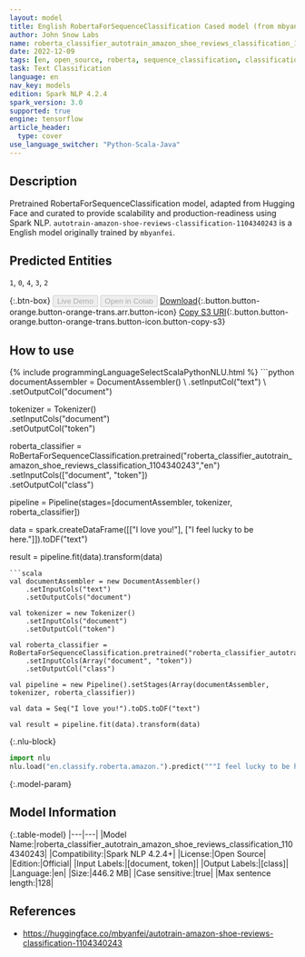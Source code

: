 ```yaml
---
layout: model
title: English RobertaForSequenceClassification Cased model (from mbyanfei)
author: John Snow Labs
name: roberta_classifier_autotrain_amazon_shoe_reviews_classification_1104340243
date: 2022-12-09
tags: [en, open_source, roberta, sequence_classification, classification, tensorflow]
task: Text Classification
language: en
nav_key: models
edition: Spark NLP 4.2.4
spark_version: 3.0
supported: true
engine: tensorflow
article_header:
  type: cover
use_language_switcher: "Python-Scala-Java"
---
```


## Description

Pretrained RobertaForSequenceClassification model, adapted from Hugging Face and curated to provide scalability and production-readiness using Spark NLP. `autotrain-amazon-shoe-reviews-classification-1104340243` is a English model originally trained by `mbyanfei`.

## Predicted Entities

`1`, `0`, `4`, `3`, `2`

{:.btn-box}
<button class="button button-orange" disabled>Live Demo</button>
<button class="button button-orange" disabled>Open in Colab</button>
[Download](https://s3.amazonaws.com/auxdata.johnsnowlabs.com/public/models/roberta_classifier_autotrain_amazon_shoe_reviews_classification_1104340243_en_4.2.4_3.0_1670623254207.zip){:.button.button-orange.button-orange-trans.arr.button-icon}
[Copy S3 URI](s3://auxdata.johnsnowlabs.com/public/models/roberta_classifier_autotrain_amazon_shoe_reviews_classification_1104340243_en_4.2.4_3.0_1670623254207.zip){:.button.button-orange.button-orange-trans.button-icon.button-copy-s3}

## How to use



<div class="tabs-box" markdown="1">
{% include programmingLanguageSelectScalaPythonNLU.html %}
```python
documentAssembler = DocumentAssembler() \
    .setInputCol("text") \
    .setOutputCol("document")

tokenizer = Tokenizer() \
    .setInputCols("document") \
    .setOutputCol("token")

roberta_classifier = RoBertaForSequenceClassification.pretrained("roberta_classifier_autotrain_amazon_shoe_reviews_classification_1104340243","en") \
    .setInputCols(["document", "token"]) \
    .setOutputCol("class")

pipeline = Pipeline(stages=[documentAssembler, tokenizer, roberta_classifier])

data = spark.createDataFrame([["I love you!"], ["I feel lucky to be here."]]).toDF("text")

result = pipeline.fit(data).transform(data)
```
```scala
val documentAssembler = new DocumentAssembler()
    .setInputCols("text")
    .setOutputCols("document")

val tokenizer = new Tokenizer()
    .setInputCols("document")
    .setOutputCol("token")

val roberta_classifier = RoBertaForSequenceClassification.pretrained("roberta_classifier_autotrain_amazon_shoe_reviews_classification_1104340243","en")
    .setInputCols(Array("document", "token"))
    .setOutputCol("class")

val pipeline = new Pipeline().setStages(Array(documentAssembler, tokenizer, roberta_classifier))

val data = Seq("I love you!").toDS.toDF("text")

val result = pipeline.fit(data).transform(data)
```


{:.nlu-block}
```python
import nlu
nlu.load("en.classify.roberta.amazon.").predict("""I feel lucky to be here.""")
```

</div>

{:.model-param}
## Model Information

{:.table-model}
|---|---|
|Model Name:|roberta_classifier_autotrain_amazon_shoe_reviews_classification_1104340243|
|Compatibility:|Spark NLP 4.2.4+|
|License:|Open Source|
|Edition:|Official|
|Input Labels:|[document, token]|
|Output Labels:|[class]|
|Language:|en|
|Size:|446.2 MB|
|Case sensitive:|true|
|Max sentence length:|128|

## References

- https://huggingface.co/mbyanfei/autotrain-amazon-shoe-reviews-classification-1104340243